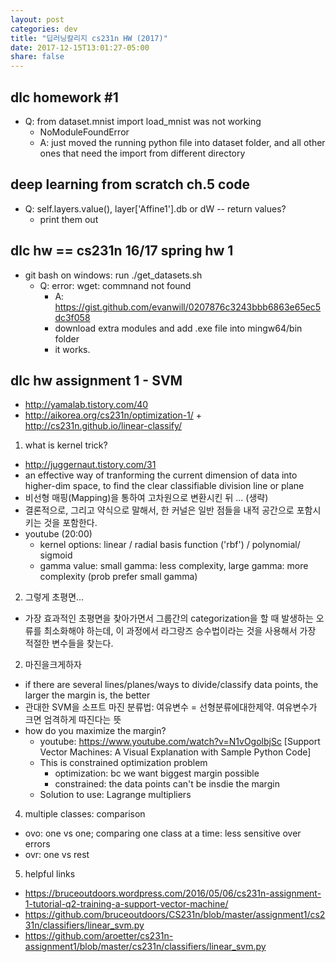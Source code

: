 ```yaml
---
layout: post
categories: dev
title: "딥러닝칼리지 cs231n HW (2017)"
date: 2017-12-15T13:01:27-05:00
share: false
---
```


## dlc homework #1 
- Q: from dataset.mnist import load_mnist was not working
  - NoModuleFoundError
  - A: just moved the running python file into dataset folder, and all other ones that need the import from different directory

## deep learning from scratch ch.5 code
- Q: self.layers.value(), layer['Affine1'].db or dW -- return values?
  - print them out

## dlc hw  == cs231n 16/17 spring hw 1
- git bash on windows: run ./get_datasets.sh
  - Q: error: wget: commnand not found
    - A: https://gist.github.com/evanwill/0207876c3243bbb6863e65ec5dc3f058
    - download extra modules and add .exe file into mingw64/bin folder
    - it works.


## dlc hw assignment 1 - SVM
- http://yamalab.tistory.com/40
- http://aikorea.org/cs231n/optimization-1/ + http://cs231n.github.io/linear-classify/

1. what is kernel trick? 
- http://juggernaut.tistory.com/31
- an effective way of tranforming the current dimension of data into higher-dim space, to find the clear classifiable division line or plane
- 비선형 매핑(Mapping)을 통하여 고차원으로 변환시킨 뒤 ... (생략)
- 결론적으로, 그리고 약식으로 말해서, 한 커널은 일반 점들을 내적 공간으로 포함시키는 것을 포함한다.
- youtube (20:00) 
  - kernel options: linear / radial basis function ('rbf') / polynomial/ sigmoid
  - gamma value: small gamma: less complexity, large gamma: more complexity (prob prefer small gamma)

2. 그렇게 초평면...
- 가장 효과적인 초평면을 찾아가면서 그룹간의 categorization을 할 때 발생하는 오류를 최소화해야 하는데,
이 과정에서 라그랑즈 승수법이라는 것을 사용해서 가장 적절한 변수들을 찾는다.


2. 마진을크게하자
- if there are several lines/planes/ways to divide/classify data points, the larger the margin is, the better
- 관대한 SVM을 소프트 마진 분류법: 여유변수 = 선형분류에대한제약. 여유변수가 크면 엄격하게 따진다는 뜻
- how do you maximize the margin?
  - youtube: https://www.youtube.com/watch?v=N1vOgolbjSc [Support Vector Machines: A Visual Explanation with Sample Python Code]
  - This is constrained optimization problem
    - optimization: bc we want biggest margin possible
    - constrained: the data points can't be insdie the margin
  - Solution to use: Lagrange multipliers

 4. multiple classes: comparison
 - ovo: one vs one; comparing one class at a time: less sensitive over errors
 - ovr: one vs rest
 
5. helpful links
- https://bruceoutdoors.wordpress.com/2016/05/06/cs231n-assignment-1-tutorial-q2-training-a-support-vector-machine/
- https://github.com/bruceoutdoors/CS231n/blob/master/assignment1/cs231n/classifiers/linear_svm.py
- https://github.com/aroetter/cs231n-assignment1/blob/master/cs231n/classifiers/linear_svm.py

